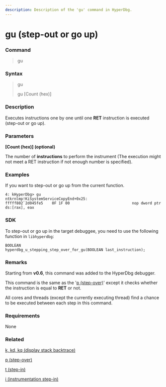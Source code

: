 ```yaml
---
description: Description of the 'gu' command in HyperDbg.
---
```


# gu (step-out or go up)

### Command

> gu

### Syntax

> gu
>
> gu \[Count (hex)]

### Description

Executes instructions one by one until one **RET** instruction is executed (step-out or go up).

### Parameters

**\[Count (hex)] (optional)**

The number of **instructions** to perform the instrument (The execution might not meet a RET instruction if not enough number is specified).

### Examples

If you want to step-out or go up from the current function.

```
4: kHyperDbg> gu
ntkrnlmp!KiSystemServiceCopyEnd+0x25:
fffff802`2d045fe5    0F 1F 00                            nop dword ptr ds:[rax], eax
```

### SDK

To step-out or go up in the target debuggee, you need to use the following function in `libhyperdbg`:

```clike
BOOLEAN
hyperdbg_u_stepping_step_over_for_gu(BOOLEAN last_instruction);
```

### Remarks

Starting from **v0.6**, this command was added to the HyperDbg debugger.

This command is the same as the '[p (step-over)](https://docs.hyperdbg.org/commands/debugging-commands/p)' except it checks whether the instruction is equal to **RET** or not.

All cores and threads (except the currently executing thread) find a chance to be executed between each step in this command.

### Requirements

None

### Related

[k, kd, kq (display stack backtrace)](https://docs.hyperdbg.org/commands/debugging-commands/k)

[p (step-over)](https://docs.hyperdbg.org/commands/debugging-commands/p)

[t (step-in)](https://docs.hyperdbg.org/commands/debugging-commands/t)

[i (instrumentation step-in)](https://docs.hyperdbg.org/commands/debugging-commands/i)
